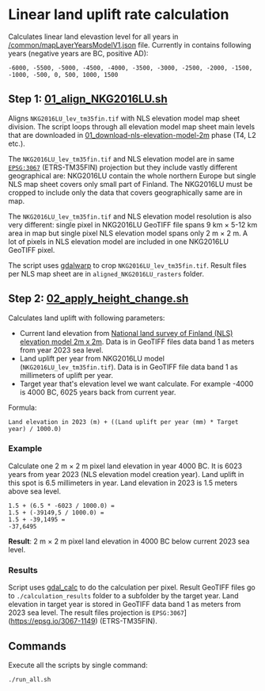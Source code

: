 # Linear land uplift rate calculation

Calculates linear land elevastion level for all years in [/common/mapLayerYearsModelV1.json](../../../common/mapLayerYearsModelV1.json) file. Currently in contains following years (negative years are BC, positive AD):

```
-6000, -5500, -5000, -4500, -4000, -3500, -3000, -2500, -2000, -1500, -1000, -500, 0, 500, 1000, 1500
```

## Step 1: [01_align_NKG2016LU.sh](./01_align_NKG2016LU.sh)

Aligns `NKG2016LU_lev_tm35fin.tif` with NLS elevation model map sheet division. The script loops through all elevation model map sheet main levels that are downloaded in [01_download-nls-elevation-model-2m](../../01_download-nls-elevation-model-2m/README.md) phase (T4, L2 etc.).

The `NKG2016LU_lev_tm35fin.tif` and NLS elevation model are in same [`EPSG:3067`](https://epsg.io/3067-1149) (ETRS-TM35FIN) projection but they include vastly different geographical are: NKG2016LU contain the whole northern Europe but single NLS map sheet covers only small part of Finland. The NKG2016LU must be cropped to include only the data that covers geographically same are in map.

The `NKG2016LU_lev_tm35fin.tif` and NLS elevation model resolution is also very different: single pixel in NKG2016LU GeoTIFF file spans 9 km × 5-12 km area in map but single pixel NLS elevation model spans only 2 m × 2 m. A lot of pixels in NLS elevation model are included in one NKG2016LU GeoTIFF pixel.

The script uses [gdalwarp](https://gdal.org/en/stable/programs/gdalwarp.html) to crop `NKG2016LU_lev_tm35fin.tif`. Result files per NLS map sheet are in `aligned_NKG2016LU_rasters` folder.

## Step 2: [02_apply_height_change.sh](./02_apply_height_change.sh)

Calculates land uplift with following parameters:

- Current land elevation from [National land survey of Finland (NLS) elevation model 2m x 2m](https://www.maanmittauslaitos.fi/en/maps-and-spatial-data/datasets-and-interfaces/product-descriptions/elevation-model-2-m). Data is in GeoTIFF files data band 1 as meters from year 2023 sea level.
- Land uplift per year from NKG2016LU model (`NKG2016LU_lev_tm35fin.tif`). Data is in GeoTIFF file data band 1 as millimeters of uplift per year.
- Target year that's elevation level we want calculate. For example -4000 is 4000 BC, 6025 years back from current year.

Formula:

```
Land elevation in 2023 (m) + ((Land uplift per year (mm) * Target year) / 1000.0)
```

### Example

Calculate one 2 m × 2 m pixel land elevation in year 4000 BC. It is 6023 years from year 2023 (NLS elevation model creation year). Land uplift in this spot is 6.5 millimeters in year. Land elevation in 2023 is 1.5 meters above sea level.

```
1.5 + (6.5 * -6023 / 1000.0) =
1.5 + (-39149,5 / 1000.0) =
1.5 + -39,1495 =
-37,6495
```

**Result**: 2 m × 2 m pixel land elevation in 4000 BC below current 2023 sea level.

### Results

Script uses [gdal_calc](https://gdal.org/en/stable/programs/gdal_calc.html) to do the calculation per pixel. Result GeoTIFF files go to `./calculation_results` folder to a subfolder by the target year. Land elevation in target year is stored in GeoTIFF data band 1 as meters from 2023 sea level. The result files projection is `EPSG:3067`](https://epsg.io/3067-1149) (ETRS-TM35FIN).

## Commands

Execute all the scripts by single command:

```bash
./run_all.sh
```
